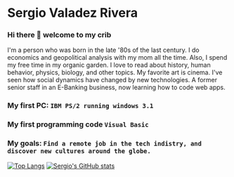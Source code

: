 # Sergio Valadez Rivera

### Hi there 👋 welcome to my crib

I'm a person who was born in the late '80s of the last century. I do economics and geopolitical analysis with my mom all the time. Also, I spend my free time in my organic garden. I love to read about history, human behavior, physics, biology, and other topics. My favorite art is cinema. I've seen how social dynamics have changed by new technologies. A former senior staff in an E-Banking business, now learning how to code web apps.

### My first PC: `IBM PS/2 running windows 3.1`
### My first programming code `Visual Basic`
### My goals: `Find a remote job in the tech indistry, and discover new cultures around the globe.`
[![Top Langs](https://github-readme-stats.vercel.app/api/top-langs/?username=sergiogval)](https://github.com/anuraghazra/github-readme-stats)
[![Sergio's GitHub stats](https://github-readme-stats.vercel.app/api?username=sergiogval)](https://github.com/anuraghazra/github-readme-stats)
